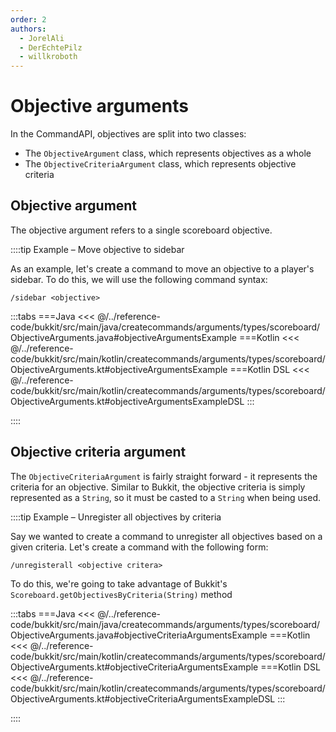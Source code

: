 ```yaml
---
order: 2
authors: 
  - JorelAli
  - DerEchtePilz
  - willkroboth
---
```


# Objective arguments

In the CommandAPI, objectives are split into two classes:

- The `ObjectiveArgument` class, which represents objectives as a whole
- The `ObjectiveCriteriaArgument` class, which represents objective criteria

## Objective argument

The objective argument refers to a single scoreboard objective.

::::tip Example – Move objective to sidebar

As an example, let's create a command to move an objective to a player's sidebar. To do this, we will use the following command syntax:

```mccmd
/sidebar <objective>
```

:::tabs
===Java
<<< @/../reference-code/bukkit/src/main/java/createcommands/arguments/types/scoreboard/ObjectiveArguments.java#objectiveArgumentsExample
===Kotlin
<<< @/../reference-code/bukkit/src/main/kotlin/createcommands/arguments/types/scoreboard/ObjectiveArguments.kt#objectiveArgumentsExample
===Kotlin DSL
<<< @/../reference-code/bukkit/src/main/kotlin/createcommands/arguments/types/scoreboard/ObjectiveArguments.kt#objectiveArgumentsExampleDSL
:::

::::

## Objective criteria argument

The `ObjectiveCriteriaArgument` is fairly straight forward - it represents the criteria for an objective. Similar to Bukkit, the objective criteria is simply represented as a `String`, so it must be casted to a `String` when being used.

::::tip Example – Unregister all objectives by criteria

Say we wanted to create a command to unregister all objectives based on a given criteria. Let's create a command with the following form:

```mccmd
/unregisterall <objective critera>
```

To do this, we're going to take advantage of Bukkit's `Scoreboard.getObjectivesByCriteria(String)` method

:::tabs
===Java
<<< @/../reference-code/bukkit/src/main/java/createcommands/arguments/types/scoreboard/ObjectiveArguments.java#objectiveCriteriaArgumentsExample
===Kotlin
<<< @/../reference-code/bukkit/src/main/kotlin/createcommands/arguments/types/scoreboard/ObjectiveArguments.kt#objectiveCriteriaArgumentsExample
===Kotlin DSL
<<< @/../reference-code/bukkit/src/main/kotlin/createcommands/arguments/types/scoreboard/ObjectiveArguments.kt#objectiveCriteriaArgumentsExampleDSL
:::

::::